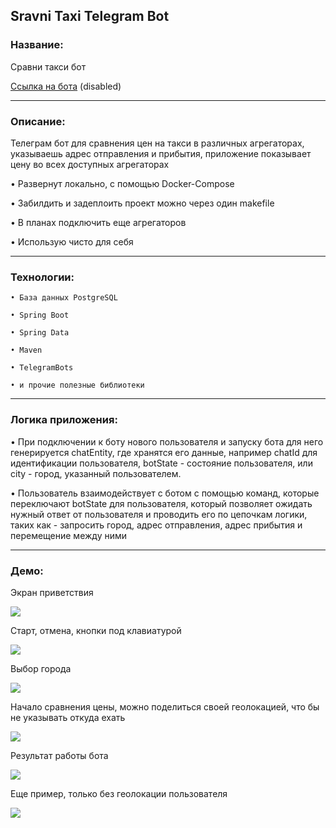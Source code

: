 ## Sravni Taxi Telegram Bot

### **Название:**

Сравни такси бот

[Ссылка на бота](//telegram.me/taxi_sravni_bot) (disabled)

-----

### **Описание:**

Телеграм бот для сравнения цен на такси в различных агрегаторах, указываешь адрес отправления и прибытия, приложение показывает цену во всех доступных агрегаторах

• Развернут локально, с помощью Docker-Compose

• Забилдить и задеплоить проект можно через один makefile

• В планах подключить еще агрегаторов

• Использую чисто для себя

-----

### **Технологии:**

    • База данных PostgreSQL

    • Spring Boot

    • Spring Data

    • Maven

    • TelegramBots

    • и прочие полезные библиотеки


-----

### **Логика приложения:**

• При подключении к боту нового пользователя и запуску бота для него генерируется chatEntity, где хранятся его данные, например chatId для идентификации пользователя, botState - состояние пользователя,  или city - город, указанный пользователем.

• Пользователь взаимодействует с ботом с помощью команд, которые переключают botState для пользователя, который позволяет ожидать нужный ответ от пользователя и проводить его по цепочкам логики, таких как - запросить город, адрес отправления, адрес прибытия и перемещение между ними

-----

### **Демо:**

Экран приветствия

![](https://i.imgur.com/e0jehZZ.png)

Старт, отмена, кнопки под клавиатурой

![](https://i.imgur.com/HtT4vvF.png)

Выбор города

![](https://i.imgur.com/6jbjLPJ.png)

Начало сравнения цены, можно поделиться своей геолокацией, что бы не указывать откуда ехать

![](https://i.imgur.com/keEkXqJ.png)

Результат работы бота

![](https://i.imgur.com/r7zGzbK.png)

Еще пример, только без геолокации пользователя

![](https://i.imgur.com/fuPGwUO.png)

